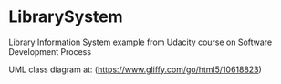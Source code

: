 # LibrarySystem
Library Information System example from Udacity course on Software Development Process

UML class diagram at: (https://www.gliffy.com/go/html5/10618823)
